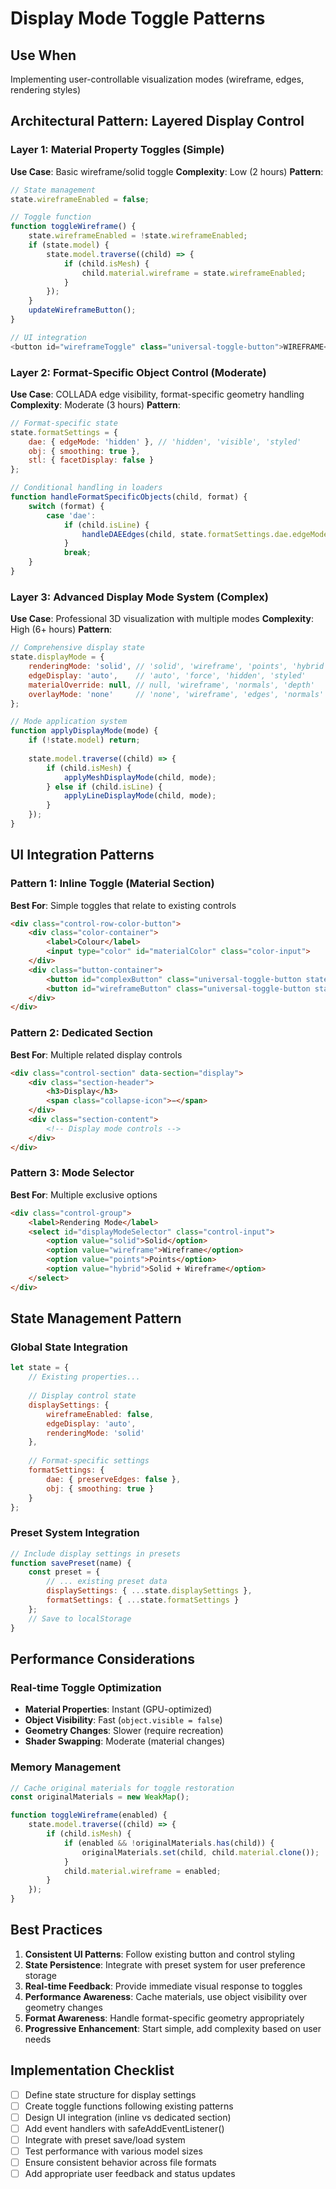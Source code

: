 # Display Mode Toggle Patterns

## Use When
Implementing user-controllable visualization modes (wireframe, edges, rendering styles)

## Architectural Pattern: Layered Display Control

### Layer 1: Material Property Toggles (Simple)
**Use Case**: Basic wireframe/solid toggle
**Complexity**: Low (2 hours)
**Pattern**:
```javascript
// State management
state.wireframeEnabled = false;

// Toggle function  
function toggleWireframe() {
    state.wireframeEnabled = !state.wireframeEnabled;
    if (state.model) {
        state.model.traverse((child) => {
            if (child.isMesh) {
                child.material.wireframe = state.wireframeEnabled;
            }
        });
    }
    updateWireframeButton();
}

// UI integration
<button id="wireframeToggle" class="universal-toggle-button">WIREFRAME</button>
```

### Layer 2: Format-Specific Object Control (Moderate)
**Use Case**: COLLADA edge visibility, format-specific geometry handling
**Complexity**: Moderate (3 hours)
**Pattern**:
```javascript
// Format-specific state
state.formatSettings = {
    dae: { edgeMode: 'hidden' }, // 'hidden', 'visible', 'styled'
    obj: { smoothing: true },
    stl: { facetDisplay: false }
};

// Conditional handling in loaders
function handleFormatSpecificObjects(child, format) {
    switch (format) {
        case 'dae':
            if (child.isLine) {
                handleDAEEdges(child, state.formatSettings.dae.edgeMode);
            }
            break;
    }
}
```

### Layer 3: Advanced Display Mode System (Complex)
**Use Case**: Professional 3D visualization with multiple modes
**Complexity**: High (6+ hours)
**Pattern**:
```javascript
// Comprehensive display state
state.displayMode = {
    renderingMode: 'solid', // 'solid', 'wireframe', 'points', 'hybrid'
    edgeDisplay: 'auto',    // 'auto', 'force', 'hidden', 'styled'
    materialOverride: null, // null, 'wireframe', 'normals', 'depth'
    overlayMode: 'none'     // 'none', 'wireframe', 'edges', 'normals'
};

// Mode application system
function applyDisplayMode(mode) {
    if (!state.model) return;
    
    state.model.traverse((child) => {
        if (child.isMesh) {
            applyMeshDisplayMode(child, mode);
        } else if (child.isLine) {
            applyLineDisplayMode(child, mode);
        }
    });
}
```

## UI Integration Patterns

### Pattern 1: Inline Toggle (Material Section)
**Best For**: Simple toggles that relate to existing controls
```html
<div class="control-row-color-button">
    <div class="color-container">
        <label>Colour</label>
        <input type="color" id="materialColor" class="color-input">
    </div>
    <div class="button-container">
        <button id="complexButton" class="universal-toggle-button state-primary">COMPLEX</button>
        <button id="wireframeButton" class="universal-toggle-button state-secondary">WIREFRAME</button>
    </div>
</div>
```

### Pattern 2: Dedicated Section
**Best For**: Multiple related display controls
```html
<div class="control-section" data-section="display">
    <div class="section-header">
        <h3>Display</h3>
        <span class="collapse-icon">−</span>
    </div>
    <div class="section-content">
        <!-- Display mode controls -->
    </div>
</div>
```

### Pattern 3: Mode Selector
**Best For**: Multiple exclusive options
```html
<div class="control-group">
    <label>Rendering Mode</label>
    <select id="displayModeSelector" class="control-input">
        <option value="solid">Solid</option>
        <option value="wireframe">Wireframe</option>
        <option value="points">Points</option>
        <option value="hybrid">Solid + Wireframe</option>
    </select>
</div>
```

## State Management Pattern

### Global State Integration
```javascript
let state = {
    // Existing properties...
    
    // Display control state
    displaySettings: {
        wireframeEnabled: false,
        edgeDisplay: 'auto',
        renderingMode: 'solid'
    },
    
    // Format-specific settings
    formatSettings: {
        dae: { preserveEdges: false },
        obj: { smoothing: true }
    }
};
```

### Preset System Integration
```javascript
// Include display settings in presets
function savePreset(name) {
    const preset = {
        // ... existing preset data
        displaySettings: { ...state.displaySettings },
        formatSettings: { ...state.formatSettings }
    };
    // Save to localStorage
}
```

## Performance Considerations

### Real-time Toggle Optimization
- **Material Properties**: Instant (GPU-optimized)
- **Object Visibility**: Fast (`object.visible = false`)
- **Geometry Changes**: Slower (require recreation)
- **Shader Swapping**: Moderate (material changes)

### Memory Management
```javascript
// Cache original materials for toggle restoration
const originalMaterials = new WeakMap();

function toggleWireframe(enabled) {
    state.model.traverse((child) => {
        if (child.isMesh) {
            if (enabled && !originalMaterials.has(child)) {
                originalMaterials.set(child, child.material.clone());
            }
            child.material.wireframe = enabled;
        }
    });
}
```

## Best Practices

1. **Consistent UI Patterns**: Follow existing button and control styling
2. **State Persistence**: Integrate with preset system for user preference storage
3. **Real-time Feedback**: Provide immediate visual response to toggles
4. **Performance Awareness**: Cache materials, use object visibility over geometry changes
5. **Format Awareness**: Handle format-specific geometry appropriately
6. **Progressive Enhancement**: Start simple, add complexity based on user needs

## Implementation Checklist

- [ ] Define state structure for display settings
- [ ] Create toggle functions following existing patterns  
- [ ] Design UI integration (inline vs dedicated section)
- [ ] Add event handlers with safeAddEventListener()
- [ ] Integrate with preset save/load system
- [ ] Test performance with various model sizes
- [ ] Ensure consistent behavior across file formats
- [ ] Add appropriate user feedback and status updates